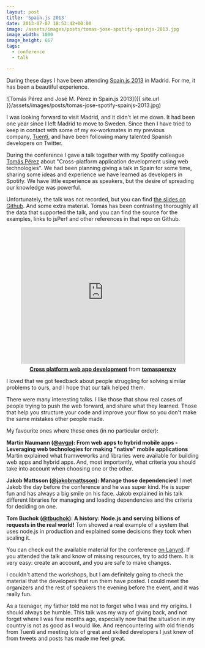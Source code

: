 ```yaml
---
layout: post
title: 'Spain.js 2013'
date: 2013-07-07 18:53:42+00:00
image: /assets/images/posts/tomas-jose-spotify-spainjs-2013.jpg
image_width: 1000
image_height: 667
tags:
  - conference
  - talk

---
```


During these days I have been attending [Spain.js 2013](http://spainjs.org/) in Madrid. For me, it has been a beautiful experience.

![Tomás Pérez and José M. Pérez in Spain.js 2013]({{ site.url }}/assets/images/posts/tomas-jose-spotify-spainjs-2013.jpg)

I was looking forward to visit Madrid, and it didn't let me down. It had been one year since I left Madrid to move to Sweden. Since then I have tried to keep in contact with some of my ex-workmates in my previous company, [Tuenti](http://tuenti.com), and have been following many talented Spanish developers on Twitter.

During the conference I gave a talk together with my Spotify colleague [Tomás Pérez](https://twitter.com/tomasperezv) about "Cross-platform application development using web technologies". We had been planning giving a talk in Spain for some time, sharing some ideas and experience we have learned as developers in Spotify. We have little experience as speakers, but the desire of spreading our knowledge was powerful.

Unfortunately, the talk was not recorded, but you can find [the slides on Github](https://github.com/tomasperezv/spainjs-2013). And some extra material. Tomás has been contrasting thoroughly all the data that supported the talk, and you can find the source for the examples, links to jsPerf and other references in that repo on Github.
<div style="text-align: center;">

<iframe style="border: 1px solid #CCC; border-width: 1px 1px 0; margin-bottom: 5px;" src="http://www.slideshare.net/slideshow/embed_code/23939975" height="356" width="427" allowfullscreen="" frameborder="0" marginwidth="0" marginheight="0" scrolling="no"></iframe>
<div style="margin-bottom: 5px;"><strong> <a title="Cross platform web app development" href="http://www.slideshare.net/tomasperezv/spotify-presentation-spainjs2013" target="_blank">Cross platform web app development</a> </strong> from <strong><a href="http://www.slideshare.net/tomasperezv" target="_blank">tomasperezv</a></strong></div>
</div>

I loved that we got feedback about people struggling for solving similar problems to ours, and I hope that our talk helped them.

There were many interesting talks. I like those that show real cases of people trying to push the web forward, and share what they learned. Those that help you structure your code and improve your flow so you don't make the same mistakes other people made.

My favourite ones where these ones (in no particular order):

**Martin Naumann ([@avgp](https://twitter.com/avgp)): From web apps to hybrid mobile apps - Leveraging web technologies for making "native" mobile applications**
Martin explained what framweworks and libraries were available for building web apps and hybrid apps. And, most importantly, what criteria you should take into account when choosing one or the other.

**Jakob Mattsson ([@jakobmattsson](https://twitter.com/jakobmattsson)): Manage those dependencies!**
I met Jakob the day before the conference and he was super kind. He is super fun and has always a big smile on his face. Jakob explained in his talk different libraries for managing and loading dependencies and the criteria for deciding on one.

**Tom Buchok ([@tbuchok](https://twitter.com/tbuchok)): A history: Node.js and serving billions of requests in the real world!**
Tom showed a real example of a system that uses node.js in production and explained some decisions they took when scaling it.

You can check out the available material for the conference [on Lanyrd](http://lanyrd.com/2013/spainjs/). If you attended the talk and know of missing resources, try to add them. It is very easy: create an account, and you are safe to make changes.

I couldn't attend the workshops, but I am definitely going to check the material that the developers that run them have posted. I could meet the organizers and the rest of speakers the evening before the event, and it was really fun.

As a teenager, my father told me not to forget who I was and my origins. I should always be humble. This talk was my way of giving back, and not forget where I was few months ago, especially now that the situation in my country is not as good as I would like. And reencountering with old friends from Tuenti and meeting lots of great and skilled developers I just knew of from tweets and posts has made me feel great.
